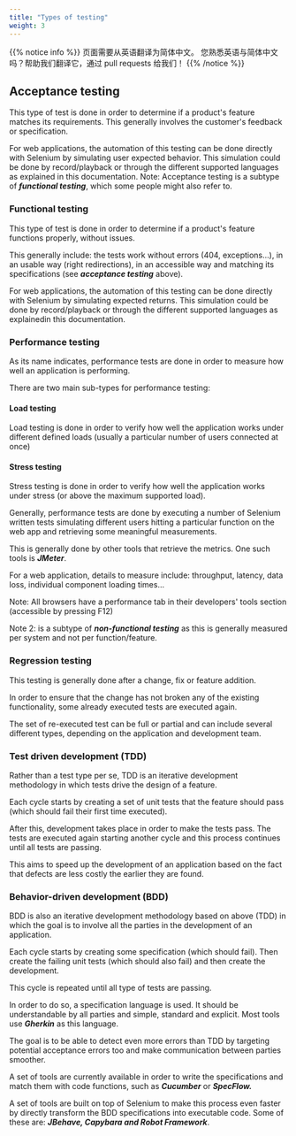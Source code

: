 ```yaml
---
title: "Types of testing"
weight: 3
---
```


{{% notice info %}}
<i class="fas fa-language"></i> 页面需要从英语翻译为简体中文。
您熟悉英语与简体中文吗？帮助我们翻译它，通过 pull requests 给我们！
{{% /notice %}}

## Acceptance testing
This type of test is done in order to determine if a product's
feature matches its requirements.
This generally involves the customer's feedback or specification.

For web applications, the automation of this testing can be done
directly with Selenium by simulating user expected behavior.
This simulation could be done by record/playback or through the
different supported languages as explained in this documentation.
Note: Acceptance testing is a subtype of **_functional testing_**,
which some people might also refer to.

### Functional testing
This type of test is done in order to determine if a product's
feature functions properly, without issues.

This generally include: the tests work without errors
(404, exceptions...), in an usable way (right redirections),
in an accessible way and matching its specifications
(see **_acceptance testing_** above).

For web applications, the automation of this testing can be
done directly with Selenium by simulating expected returns.
This simulation could be done by record/playback or through
the different supported languages as explainedin this documentation.

### Performance testing
As its name indicates, performance tests are done in order
to measure how well an application is performing.

There are two main sub-types for performance testing:

#### Load testing
Load testing is done in order to verify how well the
application works under different defined loads
(usually a particular number of users connected at once)

#### Stress testing
Stress testing is done in order to verify how well the
application works under stress (or above the maximum supported load).

Generally, performance tests are done by executing a
number of Selenium written tests simulating different users
hitting a particular function on the web app and
retrieving some meaningful measurements.

This is generally done by other tools that retrieve the metrics.
One such tools is **_JMeter_**.

For a web application, details to measure include:
throughput, latency, data loss, individual component loading times...

Note: All browsers have a performance tab in their
developers' tools section (accessible by pressing F12)

Note 2: is a subtype of **_non-functional testing_**
as this is generally measured per system and not per function/feature.

### Regression testing
This testing is generally done after a change, fix or feature addition.

In order to ensure that the change has not broken any of the existing
functionality, some already executed tests are executed again.

The set of re-executed test can be full or partial
and can include several different types, depending
on the application and development team.

### Test driven development (TDD)
Rather than a test type per se, TDD is an iterative
development methodology in which tests drive the design of a feature.

Each cycle starts by creating a set of unit tests that
the feature should pass (which should fail their first time executed).

After this, development takes place in order to make the tests pass.
The tests are executed again starting another cycle
and this process continues until all tests are passing.

This aims to speed up the development of an application
based on the fact that defects are less costly the earlier they are found.

### Behavior-driven development (BDD)
BDD is also an iterative development methodology
based on above (TDD) in which the goal is to involve
all the parties in the development of an application.

Each cycle starts by creating some specification
(which should fail). Then create the failing unit
tests (which should also fail) and then create the development.

This cycle is repeated until all type of tests are passing.

In order to do so, a specification language is
used. It should be understandable by all parties and
simple, standard and explicit.
Most tools use **_Gherkin_** as this language.

The goal is to be able to detect even more errors
than TDD by targeting potential acceptance errors
too and make communication between parties smoother.

A set of tools are currently available in order
to write the specifications and match them with code functions,
such as **_Cucumber_** or **_SpecFlow._**

A set of tools are built on top of Selenium to make this process
even faster by directly transform the BDD specifications into
executable code.
Some of these are: **_JBehave, Capybara and Robot Framework_**.


